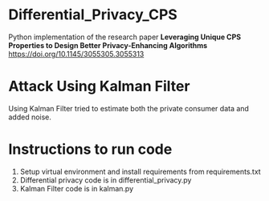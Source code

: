 # Differential_Privacy_CPS

Python implementation of the research paper **Leveraging Unique CPS Properties to Design Better Privacy-Enhancing Algorithms**
https://doi.org/10.1145/3055305.3055313

# Attack Using Kalman Filter
Using Kalman Filter tried to estimate both the private consumer data and added noise.

# Instructions to run code
1. Setup virtual environment and install requirements from requirements.txt
2. Differential privacy code is in differential_privacy.py
3. Kalman Filter code is in kalman.py